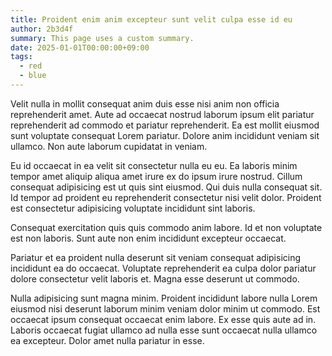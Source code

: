 ```yaml
---
title: Proident enim anim excepteur sunt velit culpa esse id eu
author: 2b3d4f
summary: This page uses a custom summary.
date: 2025-01-01T00:00:00+09:00
tags:
  - red
  - blue
---
```


Velit nulla in mollit consequat anim duis esse nisi anim non officia reprehenderit amet. Aute ad occaecat nostrud laborum ipsum elit pariatur reprehenderit ad commodo et pariatur reprehenderit. Ea est mollit eiusmod sunt voluptate consequat Lorem pariatur. Dolore anim incididunt veniam sit ullamco. Non aute laborum cupidatat in veniam.

Eu id occaecat in ea velit sit consectetur nulla eu eu. Ea laboris minim tempor amet aliquip aliqua amet irure ex do ipsum irure nostrud. Cillum consequat adipisicing est ut quis sint eiusmod. Qui duis nulla consequat sit. Id tempor ad proident eu reprehenderit consectetur nisi velit dolor. Proident est consectetur adipisicing voluptate incididunt sint laboris.

Consequat exercitation quis quis commodo anim labore. Id et non voluptate est non laboris. Sunt aute non enim incididunt excepteur occaecat.

Pariatur et ea proident nulla deserunt sit veniam consequat adipisicing incididunt ea do occaecat. Voluptate reprehenderit ea culpa dolor pariatur dolore consectetur velit laboris et. Magna esse deserunt ut commodo.

Nulla adipisicing sunt magna minim. Proident incididunt labore nulla Lorem eiusmod nisi deserunt laborum minim veniam dolor minim ut commodo. Est occaecat ipsum consequat occaecat enim labore. Ex esse quis aute ad in. Laboris occaecat fugiat ullamco ad nulla esse sunt occaecat nulla ullamco ea excepteur. Dolor amet nulla pariatur in esse.
